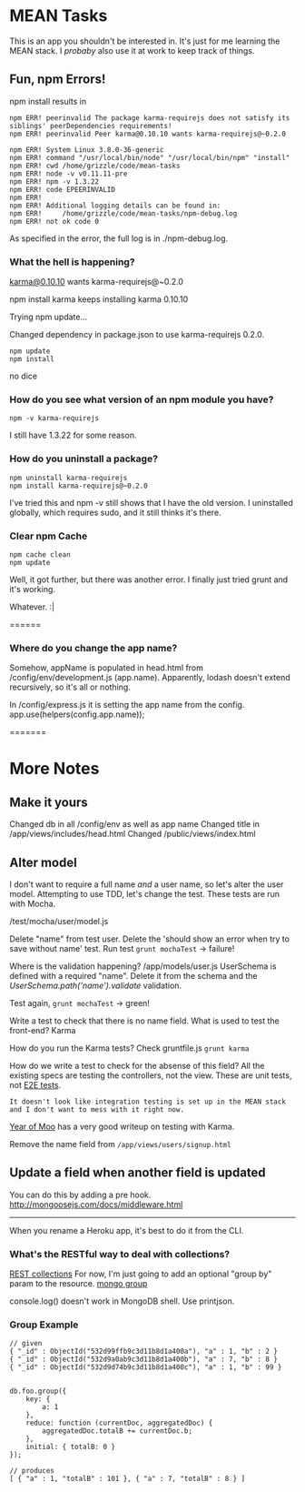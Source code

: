 # MEAN Tasks

This is an app you shouldn't be interested in.  It's just for me learning the MEAN stack.  I *probaby* also use it at work to keep track of things.

## Fun, npm Errors!

npm install results in

    npm ERR! peerinvalid The package karma-requirejs does not satisfy its siblings' peerDependencies requirements!
    npm ERR! peerinvalid Peer karma@0.10.10 wants karma-requirejs@~0.2.0

    npm ERR! System Linux 3.8.0-36-generic
    npm ERR! command "/usr/local/bin/node" "/usr/local/bin/npm" "install"
    npm ERR! cwd /home/grizzle/code/mean-tasks
    npm ERR! node -v v0.11.11-pre
    npm ERR! npm -v 1.3.22
    npm ERR! code EPEERINVALID
    npm ERR! 
    npm ERR! Additional logging details can be found in:
    npm ERR!     /home/grizzle/code/mean-tasks/npm-debug.log
    npm ERR! not ok code 0

As specified in the error, the full log is in ./npm-debug.log.

### What the hell is happening?

karma@0.10.10 wants karma-requirejs@~0.2.0

npm install karma keeps installing karma 0.10.10

Trying npm update...

Changed dependency in package.json to use karma-requirejs 0.2.0.

    npm update
    npm install

no dice

### How do you see what version of an npm module you have?

    npm -v karma-requirejs

I still have 1.3.22 for some reason.

### How do you uninstall a package?

    npm uninstall karma-requirejs
    npm install karma-requirejs@~0.2.0

I've tried this and npm -v still shows that I have the old version.
I uninstalled globally, which requires sudo, and it still thinks it's there.

### Clear npm Cache

    npm cache clean
    npm update

Well, it got further, but there was another error.  I finally just tried grunt and it's working.

Whatever.  :|

======

### Where do you change the app name?

Somehow, appName is populated in head.html from /config/env/development.js (app.name).  Apparently, lodash
doesn't extend recursively, so it's all or nothing.

In /config/express.js it is setting the app name from the config.
    app.use(helpers(config.app.name));

=======

# More Notes

## Make it yours
Changed db in all /config/env as well as app name
Changed title in /app/views/includes/head.html
Changed /public/views/index.html

## Alter model

I don't want to require a full name *and* a user name, so let's alter the user model.
Attempting to use TDD, let's change the test.  These tests are run with Mocha.

/test/mocha/user/model.js

Delete "name" from test user.
Delete the 'should show an error when try to save without name' test.
Run test `grunt mochaTest` -> failure!

Where is the validation happening?  /app/models/user.js
UserSchema is defined with a required "name".
Delete it from the schema and the *UserSchema.path('name').validate* validation.

Test again, `grunt mochaTest` -> green!

Write a test to check that there is no name field.
What is used to test the front-end?  Karma

How do you run the Karma tests?
    Check gruntfile.js
    `grunt karma`

How do we write a test to check for the absense of this field?
    All the existing specs are testing the controllers, not the view.  These are unit tests, not [E2E tests](http://docs.angularjs.org/guide/e2e-testing).

    It doesn't look like integration testing is set up in the MEAN stack and I don't want to mess with it right now.

[Year of Moo](http://www.yearofmoo.com/2013/01/full-spectrum-testing-with-angularjs-and-karma.html#karma) has a very good writeup on testing with Karma.


Remove the name field from `/app/views/users/signup.html`

## Update a field when another field is updated

You can do this by adding a pre hook. 
http://mongoosejs.com/docs/middleware.html

---

When you rename a Heroku app, it's best to do it from the CLI.

### What's the RESTful way to deal with collections?
[REST collections](https://restful-api-design.readthedocs.org/en/latest/resources.html)
For now, I'm just going to add an optional "group by" param to the resource.
[mongo group](http://docs.mongodb.org/manual/reference/method/db.collection.group/)

console.log() doesn't work in MongoDB shell.  Use printjson.

### Group Example

    // given
    { "_id" : ObjectId("532d99ffb9c3d11b8d1a400a"), "a" : 1, "b" : 2 }
    { "_id" : ObjectId("532d9a0ab9c3d11b8d1a400b"), "a" : 7, "b" : 8 }
    { "_id" : ObjectId("532d9d74b9c3d11b8d1a400c"), "a" : 1, "b" : 99 }


    db.foo.group({
        key: {
            a: 1
        },
        reduce: function (currentDoc, aggregatedDoc) {
            aggregatedDoc.totalB += currentDoc.b;
        },
        initial: { totalB: 0 }
    });

    // produces
    [ { "a" : 1, "totalB" : 101 }, { "a" : 7, "totalB" : 8 } ]

    

